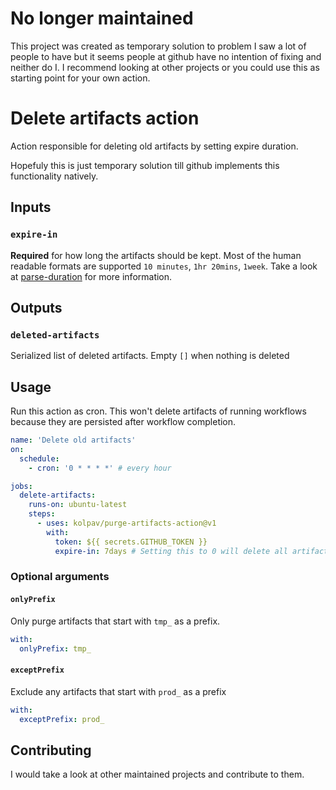 # No longer maintained

This project was created as temporary solution to problem I saw a lot of people to have but it seems people at github have no intention of fixing and neither do I.
I recommend looking at other projects or you could use this as starting point for your own action.

# Delete artifacts action

Action responsible for deleting old artifacts by setting expire duration.

Hopefuly this is just temporary solution till github implements this functionality natively.

## Inputs
### `expire-in`
**Required** for how long the artifacts should be kept.
Most of the human readable formats are supported `10 minutes`, `1hr 20mins`, `1week`.
Take a look at [parse-duration](https://github.com/jkroso/parse-duration) for more information.


## Outputs
### `deleted-artifacts`
Serialized list of deleted artifacts. Empty `[]` when nothing is deleted

## Usage

Run this action as cron. This won't delete artifacts of running workflows because they
are persisted after workflow completion.

```yaml
name: 'Delete old artifacts'
on:
  schedule:
    - cron: '0 * * * *' # every hour

jobs:
  delete-artifacts:
    runs-on: ubuntu-latest
    steps:
      - uses: kolpav/purge-artifacts-action@v1
        with:
          token: ${{ secrets.GITHUB_TOKEN }}
          expire-in: 7days # Setting this to 0 will delete all artifacts
```

### Optional arguments

#### `onlyPrefix`

Only purge artifacts that start with `tmp_` as a prefix.

```yaml
with:
  onlyPrefix: tmp_  
```

#### `exceptPrefix`

Exclude any artifacts that start with `prod_` as a prefix

```yaml
with:
  exceptPrefix: prod_
```

## Contributing

I would take a look at other maintained projects and contribute to them.
